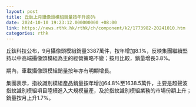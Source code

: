 ```yaml
---
layout: post
title: 丘鈦上月攝像頭模組銷量按年升逾8%
date: 2024-10-10 19:23:12.000000000 +08:00
link: https://news.rthk.hk/rthk/ch/component/k2/1773982-20241010.htm
categories: rthk
---
```


丘鈦科技公布，9月攝像頭模組銷量3387萬件，按年增加8.1%，反映集團繼續堅持以中高端攝像頭模組為主的經營策略不變；按月比較，銷量增長3.8%。

期內，車載攝像頭模組銷量按年亦有明顯增長。

集團表示，指紋識別模組產品銷量按年增加64.8%至1638.5萬件，主要是超聲波指紋識別模組項目陸續進入大規模量產，及於指紋識別模組業務的市場份額上升；銷量按月上升1.7%。
